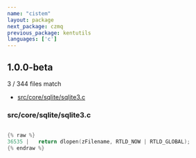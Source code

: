 ```yaml
---
name: "cistem"
layout: package
next_package: czmq
previous_package: kentutils
languages: ['c']
---
```

## 1.0.0-beta
3 / 344 files match

 - [src/core/sqlite/sqlite3.c](#srccoresqlitesqlite3c)

### src/core/sqlite/sqlite3.c

```c

{% raw %}
36535 |   return dlopen(zFilename, RTLD_NOW | RTLD_GLOBAL);
{% endraw %}

```